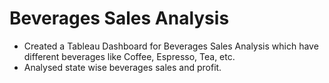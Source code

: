 # Beverages Sales Analysis

- Created a Tableau Dashboard for Beverages Sales Analysis which have different beverages like Coffee, Espresso, Tea, etc. 
- Analysed state wise beverages sales and profit.
